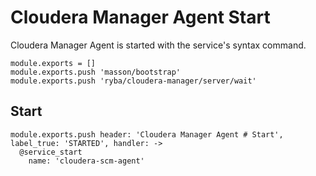 # Cloudera Manager Agent Start

Cloudera Manager Agent is started with the service's syntax command.

    module.exports = []
    module.exports.push 'masson/bootstrap'
    module.exports.push 'ryba/cloudera-manager/server/wait'


## Start

    module.exports.push header: 'Cloudera Manager Agent # Start', label_true: 'STARTED', handler: ->
      @service_start
        name: 'cloudera-scm-agent'

